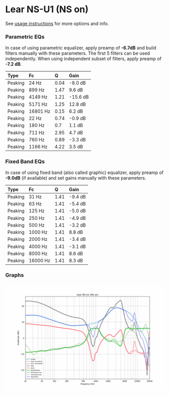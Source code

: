 # Lear NS-U1 (NS on)
See [usage instructions](https://github.com/jaakkopasanen/AutoEq#usage) for more options and info.

### Parametric EQs
In case of using parametric equalizer, apply preamp of **-6.7dB** and build filters manually
with these parameters. The first 5 filters can be used independently.
When using independent subset of filters, apply preamp of **-7.2 dB**.

| Type    | Fc       |    Q | Gain     |
|:--------|:---------|:-----|:---------|
| Peaking | 24 Hz    | 0.04 | -8.0 dB  |
| Peaking | 899 Hz   | 1.47 | 9.6 dB   |
| Peaking | 4149 Hz  | 1.21 | -15.6 dB |
| Peaking | 5171 Hz  | 1.25 | 12.8 dB  |
| Peaking | 16801 Hz | 0.15 | 6.2 dB   |
| Peaking | 22 Hz    | 0.74 | -0.9 dB  |
| Peaking | 180 Hz   | 0.7  | 1.1 dB   |
| Peaking | 711 Hz   | 2.95 | 4.7 dB   |
| Peaking | 760 Hz   | 0.89 | -3.3 dB  |
| Peaking | 1166 Hz  | 4.22 | 3.5 dB   |

### Fixed Band EQs
In case of using fixed band (also called graphic) equalizer, apply preamp of **-9.0dB**
(if available) and set gains manually with these parameters.

| Type    | Fc       |    Q | Gain    |
|:--------|:---------|:-----|:--------|
| Peaking | 31 Hz    | 1.41 | -9.4 dB |
| Peaking | 63 Hz    | 1.41 | -5.4 dB |
| Peaking | 125 Hz   | 1.41 | -5.0 dB |
| Peaking | 250 Hz   | 1.41 | -4.9 dB |
| Peaking | 500 Hz   | 1.41 | -3.2 dB |
| Peaking | 1000 Hz  | 1.41 | 8.8 dB  |
| Peaking | 2000 Hz  | 1.41 | -3.4 dB |
| Peaking | 4000 Hz  | 1.41 | -3.1 dB |
| Peaking | 8000 Hz  | 1.41 | 8.6 dB  |
| Peaking | 16000 Hz | 1.41 | 8.3 dB  |

### Graphs
![](./Lear%20NS-U1%20(NS%20on).png)